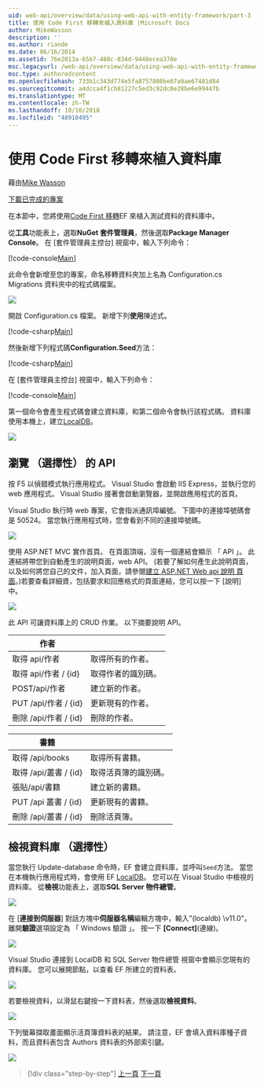 ```yaml
---
uid: web-api/overview/data/using-web-api-with-entity-framework/part-3
title: 使用 Code First 移轉來植入資料庫 |Microsoft Docs
author: MikeWasson
description: ''
ms.author: riande
ms.date: 06/16/2014
ms.assetid: 76e2013a-65b7-488c-834d-9448ecea378e
msc.legacyurl: /web-api/overview/data/using-web-api-with-entity-framework/part-3
msc.type: authoredcontent
ms.openlocfilehash: 733b1c343d774e5fa8757808be07a9ae67481d84
ms.sourcegitcommit: a4dcca4f1cb81227c5ed3c92dc0e28be6e99447b
ms.translationtype: MT
ms.contentlocale: zh-TW
ms.lasthandoff: 10/10/2018
ms.locfileid: "48910495"
---
```

<a name="use-code-first-migrations-to-seed-the-database"></a>使用 Code First 移轉來植入資料庫
====================
藉由[Mike Wasson](https://github.com/MikeWasson)

[下載已完成的專案](https://github.com/MikeWasson/BookService)

在本節中，您將使用[Code First 移轉](https://msdn.microsoft.com/data/jj591621)EF 來植入測試資料的資料庫中。

從**工具**功能表上，選取**NuGet 套件管理員**，然後選取**Package Manager Console**。 在 [套件管理員主控台] 視窗中，輸入下列命令：

[!code-console[Main](part-3/samples/sample1.cmd)]

此命令會新增至您的專案，命名移轉資料夾加上名為 Configuration.cs Migrations 資料夾中的程式碼檔案。

![](part-3/_static/image1.png)

開啟 Configuration.cs 檔案。 新增下列**使用**陳述式。

[!code-csharp[Main](part-3/samples/sample2.cs)]

然後新增下列程式碼**Configuration.Seed**方法：

[!code-csharp[Main](part-3/samples/sample3.cs)]

在 [套件管理員主控台] 視窗中，輸入下列命令：

[!code-console[Main](part-3/samples/sample4.cmd)]

第一個命令會產生程式碼會建立資料庫，和第二個命令會執行該程式碼。 資料庫使用本機上，建立[LocalDB](https://msdn.microsoft.com/library/hh510202.aspx)。

![](part-3/_static/image2.png)

## <a name="explore-the-api-optional"></a>瀏覽 （選擇性） 的 API

按 F5 以偵錯模式執行應用程式。 Visual Studio 會啟動 IIS Express，並執行您的 web 應用程式。 Visual Studio 接著會啟動瀏覽器，並開啟應用程式的首頁。

Visual Studio 執行時 web 專案，它會指派通訊埠編號。 下圖中的連接埠號碼會是 50524。 當您執行應用程式時，您會看到不同的連接埠號碼。

![](part-3/_static/image3.png)

使用 ASP.NET MVC 實作首頁。 在頁面頂端，沒有一個連結會顯示 「 API 」。 此連結將帶您到自動產生的說明頁面，web API。 (若要了解如何產生此說明頁面，以及如何將您自己的文件，加入頁面，請參閱[建立 ASP.NET Web api 說明 頁面](../../getting-started-with-aspnet-web-api/creating-api-help-pages.md)。)若要查看詳細資，包括要求和回應格式的頁面連結，您可以按一下 [說明] 中。

![](part-3/_static/image4.png)

此 API 可讓資料庫上的 CRUD 作業。 以下摘要說明 API。

| 作者 |  |
| --- | -- |
| 取得 api/作者 | 取得所有的作者。 |
| 取得 api/作者 / {id} | 取得作者的識別碼。 |
| POST/api/作者 | 建立新的作者。 |
| PUT /api/作者 / {id} | 更新現有的作者。 |
| 刪除 /api/作者 / {id} | 刪除的作者。 |

| 書籍 |  |
| --- | -- |
| 取得 /api/books | 取得所有書籍。 |
| 取得 /api/叢書 / {id} | 取得活頁簿的識別碼。 |
| 張貼/api/書籍 | 建立新的書籍。 |
| PUT /api 叢書 / {id} | 更新現有的書籍。 |
| 刪除 /api/叢書 / {id} | 刪除活頁簿。 |

## <a name="view-the-database-optional"></a>檢視資料庫 （選擇性）

當您執行 Update-database 命令時，EF 會建立資料庫，並呼叫`Seed`方法。 當您在本機執行應用程式時，會使用 EF [LocalDB](https://blogs.msdn.com/b/sqlexpress/archive/2011/07/12/introducing-localdb-a-better-sql-express.aspx)。 您可以在 Visual Studio 中檢視的資料庫。 從**檢視**功能表上，選取**SQL Server 物件總管**。

![](part-3/_static/image5.png)

在 [**連接到伺服器**] 對話方塊中**伺服器名稱**編輯方塊中，輸入"(localdb) \v11.0"。 離開**驗證**選項設定為 「 Windows 驗證 」。 按一下 **[Connect]**(連線)。

![](part-3/_static/image6.png)

Visual Studio 連接到 LocalDB 和 SQL Server 物件總管 視窗中會顯示您現有的資料庫。 您可以展開節點，以查看 EF 所建立的資料表。

![](part-3/_static/image7.png)

若要檢視資料，以滑鼠右鍵按一下資料表，然後選取**檢視資料**。

![](part-3/_static/image8.png)

下列螢幕擷取畫面顯示活頁簿資料表的結果。 請注意，EF 會填入資料庫種子資料，而且資料表包含 Authors 資料表的外部索引鍵。

![](part-3/_static/image9.png)

> [!div class="step-by-step"]
> [上一頁](part-2.md)
> [下一頁](part-4.md)
